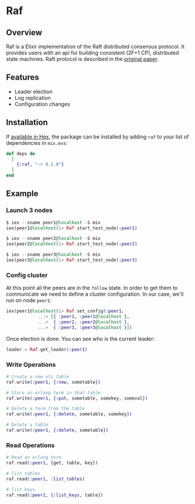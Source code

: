 # Raf

## Overview
Raf is a Elixir implementation of the Raft distributed consensus protocol. It provides users with an api for building consistent (2F+1 CP), distributed state machines. Raft protocol is described in the [original
paper](https://raft.github.io/raft.pdf).


## Features
- Leader election
- Log replication
- Configuration changes


## Installation

If [available in Hex](https://hex.pm/docs/publish), the package can be installed
by adding `raf` to your list of dependencies in `mix.exs`:

```elixir
def deps do
  [
    {:raf, "~> 0.1.0"}
  ]
end
```

## Example

### Launch 3 nodes

```elixir
$ iex --sname peer1@localhost -S mix
iex(peer1@localhost)1> Raf.start_test_node(:peer1)

$ iex --sname peer2@localhost -S mix
iex(peer2@localhost)1> Raf.start_test_node(:peer2)

$ iex --sname peer3@localhost -S mix
iex(peer3@localhost)1> Raf.start_test_node(:peer3)
```

### Config cluster

At this point all the peers are in the `follow` state. In order to get them to communicate we need to define
a cluster configuration. In our case, we'll run on node `peer1`:

```elixir
iex(peer1@localhost)1> Raf.set_config(:peer1，
            ...> [{ :peer1, :peer1@localhost },
            ...>  { :peer2, :peer2@localhost },
            ...>  { :peer3, :peer3@localhost }])
```

Once election is done. You can see who is the current leader:

```elixir
leader = Raf.get_leader(:peer1)
```

### Write Operations

```elixir
# Create a new ets table
raf.write(:peer1, {:new, sometable})

# Store an erlang term in that table
raf.write(:peer1, {:put, sometable, somekey, someval})

# Delete a term from the table
raf.write(:peer1, {:delete, sometable, somekey})

# Delete a table
raf.write(:peer1, {:delete, sometable})
```

### Read Operations

```elixir
# Read an erlang term
raf.read(:peer1, {get, table, key})

# list tables
raf.read(:peer1, :list_tables)

# list keys
raf.read(:peer1, {:list_keys, table})
```


